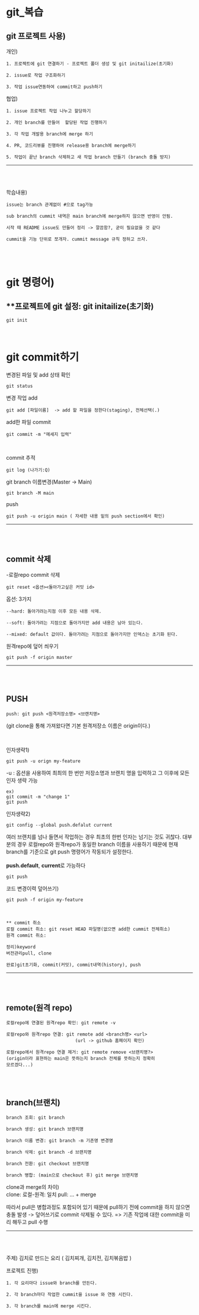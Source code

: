 # git_복습

## git 프로젝트 사용)
개인)

    1. 프로젝트에 git 연결하기 - 프로젝트 폴더 생성 및 git initailize(초기화)

    2. issue로 작업 구조화하기

    3. 작업 issue연동하여 commit하고 push하기


협업)

    1. issue 프로젝트 작업 나누고 할당하기

    2. 개인 branch를 만들어  할당된 작업 진행하기

    3. 각 작업 개발용 branch에 merge 하기

    4. PR, 코드리뷰를 진행하여 release용 branch에 merge하기 

    5. 작업이 끝난 branch 삭제하고 새 작업 branch 만들기 (branch 충돌 방지)

---

<br/><br/>

학습내용)

    issue는 branch 관계없이 #으로 tag가능

    sub branch의 cummit 내역은 main branch에 merge하지 않으면 반영이 안됨.

    시작 때 README issue도 만들어 정리 -> 깔끔함?, 굳이 필요없을 것 같다

    cummit을 기능 단위로 쪼개자. cummit message 규칙 정하고 쓰자.

<br/><br/>

# git 명령어)

## **프로젝트에 git 설정: git initailize(초기화)

    git init

<br>

# **git commit하기**

변경된 파일 및 add 상태 확인  
    
    git status

변경 작업 add

    git add [파일이름]  -> add 할 파일을 정한다(staging), 전체선택(.)

add한 파일 commit

    git commit -m "메세지 입력"

<br/>

commit 추적

    git log (나가기:Q)

git branch 이름변경(Master -> Main)
    
    git branch -M main

push

    git push -u origin main ( 자세한 내용 밑의 push section에서 확인)

---
<br/><br/>

## **commit 삭제**
-로컬repo commit 삭제

    git reset <옵션><돌아가고싶은 커밋 id>

옵션: 3가지

    --hard: 돌아가려는지점 이후 모든 내용 삭제.

    --soft: 돌아가려는 지점으로 돌아가지만 add 내용은 남아 있는다.

    --mixed: default 값이다. 돌아가려는 지점으로 돌아가지만 인덱스는 초기화 된다. 

원격repo에 덮어 씌우기

    git push -f origin master





---

<br/><br/>

## **PUSH**

    push: git push <원격저장소명> <브랜치명>
(git clone을 통해 가져왔다면  기본 원격저장소 이름은 origin이다.)

<br>

인자생략1)

    git push -u orign my-feature

-u : 옵션을 사용하여 최최의 한 번만 저장소명과 브랜치 명을 입력하고 그 이후에 모든 인자 생략 가능
    
    ex)
    git commit -m "change 1"
    git push

인자생략2)

    git config --global push.defalut current

여러 브랜치를 넘나 들면서 작업하는 경우 최초의 한번 인자는 넘기는 것도 귀찮다.
대부분의 경우 로컬repo와 원격repo가 동일한 branch 이름을 사용하기 때문에 현재 branch를 기준으로 git push 명령어가 작동되가 설정한다. 
<br><br>
**push.default**,  **current**로 가능하다

    git push

코드 변경이력 덮어쓰기)

    git push -f origin my-feature



<br>

    ** commit 취소
    로컬 commit 취소: git reset HEAD 파일명(없으면 add한 cummit 전체취소)
    원격 commit 취소: 

    정리)keyword
    버전관리pull, clone

    완료)git초기화, commit(커밋), commit내역(history), push


---

<br/><br/>

## **remote(원격 repo)** 

    로컬repo에 연결된 원격repo 확인: git remote -v

    로컬repo와 원격repo 연결: git remote add <branch명> <url> 
                              (url -> github 홈페이지 확인)

    로컬repo에서 원격repo 연결 제거: git remote remove <브랜치명?>
    (origin이라 표현하는 main은 뜻하는지 branch 전체를 뜻하는지 정확히 
    모르겠다...)

<br/><br/>

## **branch(브랜치)**

    branch 조회: git branch

    branch 생성: git branch 브랜치명

    branch 이름 변경: git branch -m 기존명 변경명

    branch 삭제: git branch -d 브랜치명

    branch 전환: git checkout 브랜치명

    branch 병합: (main으로 checkout 후) git merge 브랜치명




clone과 merge의 차이)<br>
clone: 로컬-원격: 일치
pull: ... + merge

따라서 pull은 병합과정도 포함되어 있기 때문에 pull하기 전에 commit을 하지 않으면 충돌 발생 -> 덮어쓰기로 commit 삭제될 수 있다. 
=> 기존 작업에 대한 commit을 미리 해두고 pull  수행

---

<br/><br/>

주제) 김치로 만드는 요리 ( 김치찌개, 김치전, 김치볶음밥 )


프로젝트 진행)

    1. 각 요리마다 issue와 branch를 만든다.

    2. 각 branch마다 작업한 cummit을 issue 와 연동 시킨다.

    3. 각 branch를 main에 merge 시킨다.

